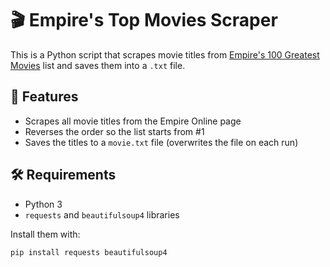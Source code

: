 # 🎬 Empire's Top Movies Scraper

This is a Python script that scrapes movie titles from [Empire's 100 Greatest Movies](https://www.empireonline.com/movies/features/best-movies-2/) list and saves them into a `.txt` file.

## 📌 Features
- Scrapes all movie titles from the Empire Online page
- Reverses the order so the list starts from #1
- Saves the titles to a `movie.txt` file (overwrites the file on each run)

## 🛠 Requirements
- Python 3
- `requests` and `beautifulsoup4` libraries

Install them with:
```bash
pip install requests beautifulsoup4
